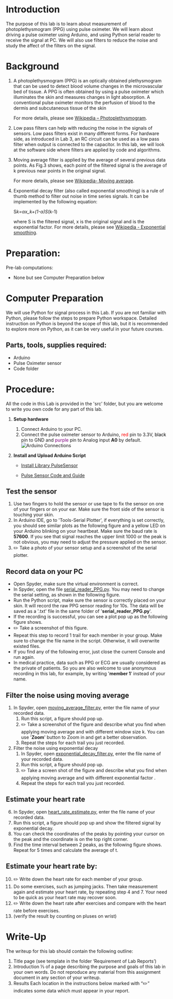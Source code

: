 # Introduction

The purpose of this lab is to learn about measurement of photoplethysmogram (PPG) using pulse oximeter. We will learn about driving a pulse oximeter using Arduino, and using Python serial reader to receive the signal at PC. We will also use filters to reduce the noise and study the affect of the filters on the signal.

# Background

1. A photoplethysmogram (PPG) is an optically obtained plethysmogram that can be used to detect blood volume changes in the microvascular bed of tissue. A PPG is often obtained by using a pulse oximeter which illuminates the skin and measures changes in light absorption. A conventional pulse oximeter monitors the perfusion of blood to the dermis and subcutaneous tissue of the skin

   For more details, please see [Wikipedia – Photoplethysmogram](<https://en.wikipedia.org/wiki/Photoplethysmogram#:~:text=A%20photoplethysmogram%20(PPG)%20is%20an,measures%20changes%20in%20light%20absorption.>).

2. Low pass filters can help with reducing the noise in the signals of sensors. Low pass filters exist in many different forms. For hardware side, as introduced in Lab 3, an RC circuit can be used as a low pass filter when output is connected to the capacitor. In this lab, we will look at the software side where filters are applied by code and algorithms.

3. Moving average filter is applied by the average of several previous data points. As Fig.3 shows, each point of the filtered signal is the average of k previous near points in the original signal.

   For more details, please see [Wikipedia- Moving average](https://en.wikipedia.org/wiki/Moving_average#Other_weightings).

4. Exponential decay filter (also called exponential smoothing) is a rule of thumb method to filter out noise in time series signals. It can be implemented by the following equation:

   S*k=αx_k+(1-α)S*(k-1)

   where S is the filtered signal, x is the original signal and is the exponential factor. For more details, please see [Wikipedia - Exponential smoothing](https://en.wikipedia.org/wiki/Exponential_smoothing).

# Preparation:

Pre-lab computations:

- None but see Computer Preparation below

# Computer Preparation

We will use Python for signal process in this Lab. If you are not familiar with Python, please follow the steps to prepare Python workspace. Detailed instruction on Python is beyond the scope of this lab, but it is recommended to explore more on Python, as it can be very useful in your future courses.

## Parts, tools, supplies required:

- Arduino
- Pulse Oximeter sensor
- Code folder

# Procedure:

All the code in this Lab is provided in the 'src' folder, but you are welcome to write you own code for any part of this lab.

1. **Setup hardware**

   1. Connect Arduino to your PC.
   2. Connect the pulse oximeter sensor to Arduino, <span style="color: red;">red</span> pin to 3.3V, <span style="color: black;">black</span> pin to GND and <span style="color: purple;">purple</span> pin to Analog input **A0** by default.
      ![Arduino Connections](assets/arduino_conn.svg)

2. **Install and Upload Arduino Script**

   - [Install Library PulseSensor](https://pulsesensor.com/pages/installing-our-playground-for-pulsesensor-arduino)

   - [Pulse Sensor Code and Guide](https://pulsesensor.com/pages/code-and-guide)

## Test the sensor

1.  Use two fingers to hold the sensor or use tape to fix the sensor on one of your fingers or on your ear. Make sure the front side of the sensor is touching your skin.
2.  In Arduino IDE, go to 'Tools-Serial Plotter', if everything is set correctly, you should see similar plots as the following figure and a yellow LED on your Arduino blinking on your heartbeat. Make sure the baud rate is **57600**. If you see that signal reaches the upper limit 1000 or the peak is not obvious, you may need to adjust the pressure applied on the sensor.
3.  ✏️ Take a photo of your sensor setup and a screenshot of the serial plotter.

## Record data on your PC

- Open Spyder, make sure the virtual environment is correct.
- In Spyder, open the file [serial_reader_PPG.py](code/serial_reader_PPG.py). You may need to change the serial setting, as shown in the following figure.
- Run the Python script, make sure the sensor is correctly placed on your skin. It will record the raw PPG sensor reading for 10s. The data will be saved as a '.txt' file in the same folder of '**serial_reader_PPG.py**'.
- If the recording is successful, you can see a plot pop up as the following figure shows.
- ✏️ Take a screenshot of this figure.
- Repeat this step to record 1 trail for each member in your group. Make sure to change the file name in the script. Otherwise, it will overwrite existed files.
- If you find any of the following error, just close the current Console and run again.
- In medical practice, data such as PPG or ECG are usually considered as the private of patients. So you are also welcome to use anonymous recording in this lab, for example, by writing '**member 1**' instead of your name.

## Filter the noise using moving average
1. In Spyder, open [moving_average_filter.py](code/moving_average_filter.py), enter the file name of your recorded data.
   1. Run this script, a figure should pop up.
   1. ✏️ Take a screenshot of the figure and describe what you find when applying moving average and with different window size k. You can use '**Zoom**' button to Zoom in and get a better observation.
   1. Repeat the steps for each trail you just recorded.
1. Filter the noise using exponential decay
   1.  In Spyder, open [exponential_decay_filter.py](code/exponential_decay_filter.py), enter the file name of your recorded data.
   1.  Run this script, a figure should pop up.
   1.  ✏️ Take a screen shot of the figure and describe what you find when applying moving average and with different exponential factor .
   1.  Repeat the steps for each trail you just recorded.

## Estimate your heart rate

6.  In Spyder, open [heart_rate_estimate.py](code/heart_rate_estimate.py), enter the file name of your recorded data.
7.  Run this script, a figure should pop up and show the filtered signal by exponential decay.
8.  You can check the coordinates of the peaks by pointing your cursor on the peak and the coordinate is on the top right corner.
9.  Find the time interval between 2 peaks, as the following figure shows. Repeat for 5 times and calculate the average of t.

## Estimate your heart rate by:

10. ✏️ Write down the heart rate for each member of your group.
11. Do some exercises, such as jumping jacks. Then take measurement again and estimate your heart rate, by repeating step 4 and 7. Your need to be quick as your heart rate may recover soon.
12. ✏️ Write down the heart rate after exercises and compare with the heart rate before exercises.
13. (verify the result by counting on pluses on wrist)

# Write-Up

The writeup for this lab should contain the following outline:

1. Title page (see template in the folder ‘Requirement of Lab Reports’)
2. Introduction
   ⅓ of a page describing the purpose and goals of this lab in your own words. Do not reproduce any material from this assignment document in any section of your writeup.
3. Results
   Each location in the instructions below marked with “✏️” indicates some data which must appear in your report.